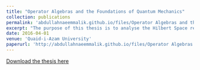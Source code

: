 ```yaml
---
title: "Operator Algebras and the Foundations of Quantum Mechanics"
collection: publications
permalink: 'abdullahnaeemmalik.github.io/files/Operator Algebras and the Foundations of Quantum Mechanics.pdf'
excerpt: "The purpose of this thesis is to analyse the Hilbert Space requirement for Quantum Mechanics. In particular, we justify sharp observables but question the requirement of completeness of the inner product space and the underlying field. We view our mathematical framework as a dynamical theory but with a mysterious probabilistic interpretation instead of the otherway round. Whenever we speak of Quantum Mechanics, we mean Non-relativistic Quantum Mechanics. To make things less messy, we assume associativity through-out. No attempt has been made to refer to QFT and statistical quantum mechanics and we use conventional mathematical symbols instead of Dirac's formalism."
date: 2016-04-01
venue: 'Quaid-i-Azam University'
paperurl: 'http://abdullahnaeemmalik.github.io/files/Operator Algebras and the Foundations of Quantum Mechanics.pdf'
---
```


[Download the thesis here](http://abdullahnaeemmalik.github.io/files/Engineering%20the%20Deutsch-Jozsa%20Algorithm.pdf)
